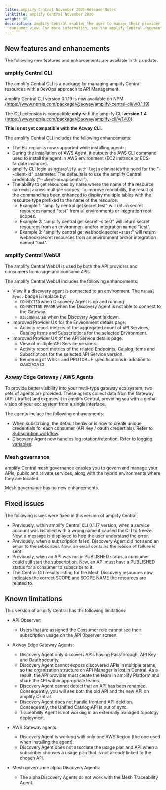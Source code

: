 ```yaml
---
title: amplify Central November 2020 Release Notes
linktitle: amplify Central November 2020
weight: 90
description: amplify Central enables the user to manage their provider /
  consumer view. For more information, see the amplify Central documentation.
---
```

## New features and enhancements

The following new features and enhancements are available in this update.

### amplify Central CLI

The amplify Central CLI is a package for managing amplify Central resources with a DevOps approach to API Management.

amplify Central CLI version 0.1.19 is now available on NPM (<https://www.npmjs.com/package/@axway/amplify-central-cli/v/0.1.19>)

The CLI extension is compatible **only** with the amplify CLI **version 1.4** (<https://www.npmjs.com/package/@axway/amplify-cli/v/1.4.0>)

**This is not yet compatible with the Axway CLI**.

The amplify Central CLI includes the following enhancements:

* The EU region is now supported while installing agents.
* During the installation of AWS Agent, it outputs the AWS CLI command used to install the agent in AWS environment (EC2 instance or ECS-fargate instance).
* amplify CLI login using `amplify auth login` eliminates the need for the  "--client-id" parameter.  The defaults is to use the amplify Central credentials ("--client-id=apicentral").
* The ability to get resources by name where the name of the resource can exist across multiple scopes. To improve readability, the result of the command has been enhanced to display multiple tables with the resource type prefixed to the name of the resource.
    * Example 1:  "amplify central get secret test" will return secret resources named "test" from all environments or integration root scopes.
    * Example 2:  "amplify central get secret –s test" will return secret resources from an environment and/or integration named "test".
    * Example 3:  "amplify central get webhook,secret –s test" will return webhook/secret resources from an environment and/or integration named "test".

### amplify Central WebUI

The amplify Central WebUI is used by both the API providers and consumers to manage and consume APIs.

The amplify Central WebUI includes the following enhancements:

* View if a discovery agent is connected to an environment. The `Manual Sync.` badge is replace by:
    * `CONNECTED` when Discovery Agent is up and running.
    * `CONNECTION ERROR` when the Discovery Agent is not able to connect to the Gateway.
    * `DISCONNECTED` when the Discovery Agent is down.
* Improved Provider UX for the Environment details page:
    * Activity report metrics of the aggregated count of API Services, Catalog Items and Subscriptions for the selected Environment.  
* Improved Provider UX of the API Service details page:
    * View of multiple API Service versions.
    * Activity report metrics of the related Endpoints, Catalog Items and Subscriptions for the selected API Service version.  
    * Rendering of WSDL and PROTOBUF specifications in addition to OAS2/OAS3.

### Axway Edge Gateway / AWS Agents

To provide better visibility into your mutli-type gateway eco system, two sets of agents are provided. These agents collect data from the Gateway (API / traffic) and exposes it in amplify Central, providing you with a global vision of your eco system from a single interface.

The agents include the following enhancements:

* When subscribing, the default behavior is now to create unique credentials for each consumer (API Key / oauth credentials). Refer to [Subscription workflow](/docs/central/connect-api-manager/subscription-for-the-consumer/).
* Discovery Agent now handles log rotation/retention. Refer to [logging variables](/docs/central/connect-api-manager/agent-variables).

### Mesh governance

amplify Central mesh governance enables you to govern and manage your APIs, public and private services, along with the hybrid environments where they are located.

Mesh governance has no new enhancements.

## Fixed issues

The following issues were fixed in this version of amplify Central:

* Previously, within amplify Central CLI 0.1.17 version, when a service account was installed with a wrong name it caused the CLI to freeze. Now, a message is displayed to help the user understand the error.
* Previously, when a subscription failed, Discovery Agent did not send an email to the subscriber. Now, an email contains the reason of failure is sent.
* Previously, when an API was not in PUBLISHED status, a consumer could still start the subscription. Now, an API must have a PUBLISHED status for a consumer to subscribe to it.
* The Central CLI results listing for the Mesh Discovery resources now indicates the correct SCOPE and SCOPE NAME the resources are related to.

## Known limitations

This version of amplify Central has the following limitations:

* API Observer:

    * Users that are assigned the Consumer role cannot see their subscription usage on the API Observer screen.  

* Axway Edge Gateway Agents:

    * Discovery Agent only discovers APIs having PassThrough, API Key and Oauth security.
    * Discovery Agent cannot expose discovered APIs in multiple teams, so the organization structure on API Manager is lost in Central. As a result, the API provider must create the team in amplify Platform and share the API within appropriate teams.
    * Discovery Agent cannot detect that an API has been renamed. Consequently, you will see both the old API and the new API on amplify Central.
    * Discovery Agent does not handle frontend API deletion. Consequently, the Unified Catalog API is out of sync.
    * Traceability Agent is not working in an externally managed topology deployment.

* AWS Gateway agents:

    * Discovery Agent is working with only one AWS Region (the one used when installing the agent).
    * Discovery Agent does not associate the usage plan and API when a subscriber chooses a usage plan that is not already linked to the chosen API.

* Mesh governance alpha Discovery Agents:

    * The alpha Discovery Agents do not work with the Mesh Traceability Agent.
